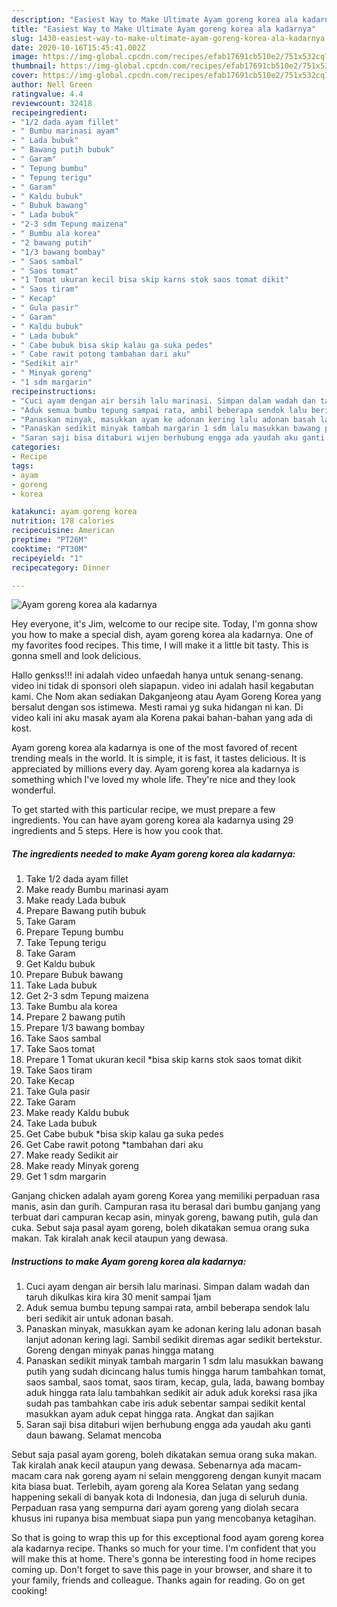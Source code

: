 ```yaml
---
description: "Easiest Way to Make Ultimate Ayam goreng korea ala kadarnya"
title: "Easiest Way to Make Ultimate Ayam goreng korea ala kadarnya"
slug: 1430-easiest-way-to-make-ultimate-ayam-goreng-korea-ala-kadarnya
date: 2020-10-16T15:45:41.002Z
image: https://img-global.cpcdn.com/recipes/efab17691cb510e2/751x532cq70/ayam-goreng-korea-ala-kadarnya-foto-resep-utama.jpg
thumbnail: https://img-global.cpcdn.com/recipes/efab17691cb510e2/751x532cq70/ayam-goreng-korea-ala-kadarnya-foto-resep-utama.jpg
cover: https://img-global.cpcdn.com/recipes/efab17691cb510e2/751x532cq70/ayam-goreng-korea-ala-kadarnya-foto-resep-utama.jpg
author: Nell Green
ratingvalue: 4.4
reviewcount: 32418
recipeingredient:
- "1/2 dada ayam fillet"
- " Bumbu marinasi ayam"
- " Lada bubuk"
- " Bawang putih bubuk"
- " Garam"
- " Tepung bumbu"
- " Tepung terigu"
- " Garam"
- " Kaldu bubuk"
- " Bubuk bawang"
- " Lada bubuk"
- "2-3 sdm Tepung maizena"
- " Bumbu ala korea"
- "2 bawang putih"
- "1/3 bawang bombay"
- " Saos sambal"
- " Saos tomat"
- "1 Tomat ukuran kecil bisa skip karns stok saos tomat dikit"
- " Saos tiram"
- " Kecap"
- " Gula pasir"
- " Garam"
- " Kaldu bubuk"
- " Lada bubuk"
- " Cabe bubuk bisa skip kalau ga suka pedes"
- " Cabe rawit potong tambahan dari aku"
- "Sedikit air"
- " Minyak goreng"
- "1 sdm margarin"
recipeinstructions:
- "Cuci ayam dengan air bersih lalu marinasi. Simpan dalam wadah dan taruh dikulkas kira kira 30 menit sampai 1jam"
- "Aduk semua bumbu tepung sampai rata, ambil beberapa sendok lalu beri sedikit air untuk adonan basah."
- "Panaskan minyak, masukkan ayam ke adonan kering lalu adonan basah lanjut adonan kering lagi. Sambil sedikit diremas agar sedikit bertekstur. Goreng dengan minyak panas hingga matang"
- "Panaskan sedikit minyak tambah margarin 1 sdm lalu masukkan bawang putih yang sudah dicincang halus tumis hingga harum tambahkan tomat, saos sambal, saos tomat, saos tiram, kecap, gula, lada, bawang bombay aduk hingga rata lalu tambahkan sedikit air aduk aduk koreksi rasa jika sudah pas tambahkan cabe iris aduk sebentar sampai sedikit kental masukkan ayam aduk cepat hingga rata. Angkat dan sajikan"
- "Saran saji bisa ditaburi wijen berhubung engga ada yaudah aku ganti daun bawang. Selamat mencoba"
categories:
- Recipe
tags:
- ayam
- goreng
- korea

katakunci: ayam goreng korea 
nutrition: 178 calories
recipecuisine: American
preptime: "PT26M"
cooktime: "PT30M"
recipeyield: "1"
recipecategory: Dinner

---
```



![Ayam goreng korea ala kadarnya](https://img-global.cpcdn.com/recipes/efab17691cb510e2/751x532cq70/ayam-goreng-korea-ala-kadarnya-foto-resep-utama.jpg)

Hey everyone, it's Jim, welcome to our recipe site. Today, I'm gonna show you how to make a special dish, ayam goreng korea ala kadarnya. One of my favorites food recipes. This time, I will make it a little bit tasty. This is gonna smell and look delicious.

Hallo genkss!!! ini adalah video unfaedah hanya untuk senang-senang. video ini tidak di sponsori oleh siapapun. video ini adalah hasil kegabutan kami. Che Nom akan sediakan Dakganjeong atau Ayam Goreng Korea yang bersalut dengan sos istimewa. Mesti ramai yg suka hidangan ni kan. Di video kali ini aku masak ayam ala Korena pakai bahan-bahan yang ada di kost.

Ayam goreng korea ala kadarnya is one of the most favored of recent trending meals in the world. It is simple, it is fast, it tastes delicious. It is appreciated by millions every day. Ayam goreng korea ala kadarnya is something which I've loved my whole life. They're nice and they look wonderful.


To get started with this particular recipe, we must prepare a few ingredients. You can have ayam goreng korea ala kadarnya using 29 ingredients and 5 steps. Here is how you cook that.

<!--inarticleads1-->

##### The ingredients needed to make Ayam goreng korea ala kadarnya:

1. Take 1/2 dada ayam fillet
1. Make ready  Bumbu marinasi ayam
1. Make ready  Lada bubuk
1. Prepare  Bawang putih bubuk
1. Take  Garam
1. Prepare  Tepung bumbu
1. Take  Tepung terigu
1. Take  Garam
1. Get  Kaldu bubuk
1. Prepare  Bubuk bawang
1. Take  Lada bubuk
1. Get 2-3 sdm Tepung maizena
1. Take  Bumbu ala korea
1. Prepare 2 bawang putih
1. Prepare 1/3 bawang bombay
1. Take  Saos sambal
1. Take  Saos tomat
1. Prepare 1 Tomat ukuran kecil *bisa skip karns stok saos tomat dikit
1. Take  Saos tiram
1. Take  Kecap
1. Take  Gula pasir
1. Take  Garam
1. Make ready  Kaldu bubuk
1. Take  Lada bubuk
1. Get  Cabe bubuk *bisa skip kalau ga suka pedes
1. Get  Cabe rawit potong *tambahan dari aku
1. Make ready Sedikit air
1. Make ready  Minyak goreng
1. Get 1 sdm margarin


Ganjang chicken adalah ayam goreng Korea yang memiliki perpaduan rasa manis, asin dan gurih. Campuran rasa itu berasal dari bumbu ganjang yang terbuat dari campuran kecap asin, minyak goreng, bawang putih, gula dan cuka. Sebut saja pasal ayam goreng, boleh dikatakan semua orang suka makan. Tak kiralah anak kecil ataupun yang dewasa. 

<!--inarticleads2-->

##### Instructions to make Ayam goreng korea ala kadarnya:

1. Cuci ayam dengan air bersih lalu marinasi. Simpan dalam wadah dan taruh dikulkas kira kira 30 menit sampai 1jam
1. Aduk semua bumbu tepung sampai rata, ambil beberapa sendok lalu beri sedikit air untuk adonan basah.
1. Panaskan minyak, masukkan ayam ke adonan kering lalu adonan basah lanjut adonan kering lagi. Sambil sedikit diremas agar sedikit bertekstur. Goreng dengan minyak panas hingga matang
1. Panaskan sedikit minyak tambah margarin 1 sdm lalu masukkan bawang putih yang sudah dicincang halus tumis hingga harum tambahkan tomat, saos sambal, saos tomat, saos tiram, kecap, gula, lada, bawang bombay aduk hingga rata lalu tambahkan sedikit air aduk aduk koreksi rasa jika sudah pas tambahkan cabe iris aduk sebentar sampai sedikit kental masukkan ayam aduk cepat hingga rata. Angkat dan sajikan
1. Saran saji bisa ditaburi wijen berhubung engga ada yaudah aku ganti daun bawang. Selamat mencoba


Sebut saja pasal ayam goreng, boleh dikatakan semua orang suka makan. Tak kiralah anak kecil ataupun yang dewasa. Sebenarnya ada macam-macam cara nak goreng ayam ni selain menggoreng dengan kunyit macam kita biasa buat. Terlebih, ayam goreng ala Korea Selatan yang sedang happening sekali di banyak kota di Indonesia, dan juga di seluruh dunia. Perpaduan rasa yang sempurna dari ayam goreng yang diolah secara khusus ini rupanya bisa membuat siapa pun yang mencobanya ketagihan. 

So that is going to wrap this up for this exceptional food ayam goreng korea ala kadarnya recipe. Thanks so much for your time. I'm confident that you will make this at home. There's gonna be interesting food in home recipes coming up. Don't forget to save this page in your browser, and share it to your family, friends and colleague. Thanks again for reading. Go on get cooking!
